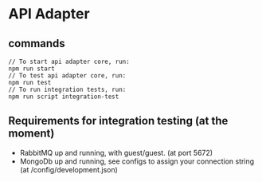 # API Adapter

## commands
```
// To start api adapter core, run: 
npm run start
// To test api adapter core, run:
npm run test
// To run integration tests, run:
npm run script integration-test
```

## Requirements for integration testing (at the moment)
* RabbitMQ up and running, with guest/guest. (at port 5672)
* MongoDb up and running, see configs to assign your connection string (at /config/development.json)

